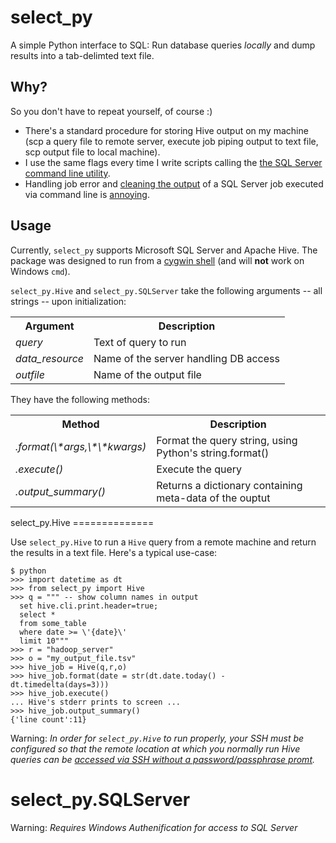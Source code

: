 select_py
=========

A simple Python interface to SQL: Run database queries *locally* and dump results into a tab-delimted text file.

Why?
----

So you don't have to repeat yourself, of course :)

<ul>
  <li>There's a standard procedure for storing Hive output on my machine (scp a query file to remote server, execute job piping output to text file, scp output file to local machine).</li>
  <li>I use the same flags every time I write scripts calling the <a href="http://msdn.microsoft.com/en-us/library/ms162773.aspx">the SQL Server command line utility</a>.</li>
  <li>Handling job error and <a href="http://stackoverflow.com/questions/2362229/how-to-supress-hyphens-in-sqlcmd">cleaning the output</a> of a SQL Server job executed via command line is <a href="http://www.experts-exchange.com/Database/MS-SQL-Server/Q_28189009.html">annoying</a>.</li>
</ul>

Usage
-----

Currently, `select_py` supports Microsoft SQL Server and Apache Hive. The package was designed to run from a <a href="https://www.cygwin.com/">cygwin shell</a> (and will **not** work on Windows `cmd`).

`select_py.Hive` and `select_py.SQLServer` take the following arguments -- all strings -- upon initialization:

<table>
  <tr>
    <th>Argument</th><th>Description</th>
  </tr>
  <tr>
    <td><em>query</em></td><td>Text of query to run</td>
  </tr>
  <tr>
    <td><em>data_resource</em></td><td>Name of the server handling DB access</td>
  </tr>
  <tr>
    <td><em>outfile</em></td><td>Name of the output file</td>
  </tr>
</table>

They have the following methods:

<table>
  <tr>
    <th>Method</th><th>Description</th>
  <tr>
    <td><em>.format(\*args,\*\*kwargs)</em></td><td>Format the query string, using Python's string.format()</td>
  </tr>
  <tr>
    <td><em>.execute()</em></td><td>Execute the query</td>
  </tr>
  <tr>
    <td><em>.output_summary()</em></td><td>Returns a dictionary containing meta-data of the ouptut</td>
  </tr>
<table>
select_py.Hive
==============

Use `select_py.Hive` to run a `Hive` query from a remote machine and return the results in a text file. Here's a typical use-case:

    $ python
    >>> import datetime as dt
    >>> from select_py import Hive
    >>> q = """ -- show column names in output
      set hive.cli.print.header=true;
      select *
      from some_table
      where date >= \'{date}\'
      limit 10"""
    >>> r = "hadoop_server"
    >>> o = "my_output_file.tsv"
    >>> hive_job = Hive(q,r,o)
    >>> hive_job.format(date = str(dt.date.today() - dt.timedelta(days=3)))
    >>> hive_job.execute()
    ... Hive's stderr prints to screen ...
    >>> hive_job.output_summary()
    {'line count':11}

Warning: *In order for `select_py.Hive` to run properly, your SSH must be configured so that the remote location at which you normally run Hive queries can be <a href="http://www.linuxproblem.org/art_9.html">accessed via SSH without a password/passphrase promt</a>.*

select_py.SQLServer
===================

Warning: *Requires Windows Authenification for access to SQL Server*
